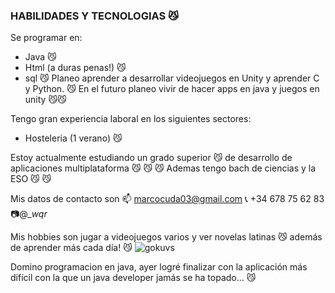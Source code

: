 ### HABILIDADES Y TECNOLOGIAS 😼
Se programar en:
- Java 😼
- Html (a duras penas!) 😼
- sql 😼
Planeo aprender a desarrollar videojuegos en Unity y aprender C y Python. :smirk_cat:
En el futuro planeo vivir de hacer apps en java y juegos en unity 😼:smirk_cat:

Tengo gran experiencia laboral en los siguientes sectores:
- Hosteleria (1 verano) 😼

Estoy actualmente estudiando un grado superior 😼 de desarrollo de aplicaciones multiplataforma 😼 😼 😼
Ademas tengo bach de ciencias y la ESO 😼 😼

Mis datos de contacto son
📫 marcocuda03@gmail.com
📞 +34 678 75 62 83
📷@__wqr_

Mis hobbies son jugar a videojuegos varios y ver novelas latinas 😼 además de aprender más cada día! 😼
![gokuvs](https://user-images.githubusercontent.com/132058314/235125237-c1286b60-903c-4cec-854f-6d8887ef3df5.jpg)

Domino programacion en java, ayer logré finalizar con la aplicación más difícil con la que un java developer jamás se ha topado... 😼
